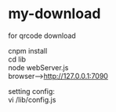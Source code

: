 # my-download
for qrcode download

cnpm install  
cd lib  
node webServer.js  
browser-->http://127.0.0.1:7090



setting config:  
vi /lib/config.js
